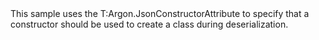 <?xml version="1.0" encoding="utf-8"?>
<topic id="JsonConstructorAttribute" revisionNumber="1">
  <developerConceptualDocument xmlns="http://ddue.schemas.microsoft.com/authoring/2003/5" xmlns:xlink="http://www.w3.org/1999/xlink">
    <introduction>
      <para>This sample uses the
      <codeEntityReference>T:Argon.JsonConstructorAttribute</codeEntityReference>
      to specify that a constructor should be used to create a class during deserialization.</para>
    </introduction>
    <section>
      <title>Sample</title>
      <content>
        <code lang="cs" source="..\Src\Tests\Documentation\Samples\Serializer\JsonConstructorAttribute.cs" region="Types" title="Types" />
        <code lang="cs" source="..\Src\Tests\Documentation\Samples\Serializer\JsonConstructorAttribute.cs" region="Usage" title="Usage" />
      </content>
    </section>
  </developerConceptualDocument>
</topic>
